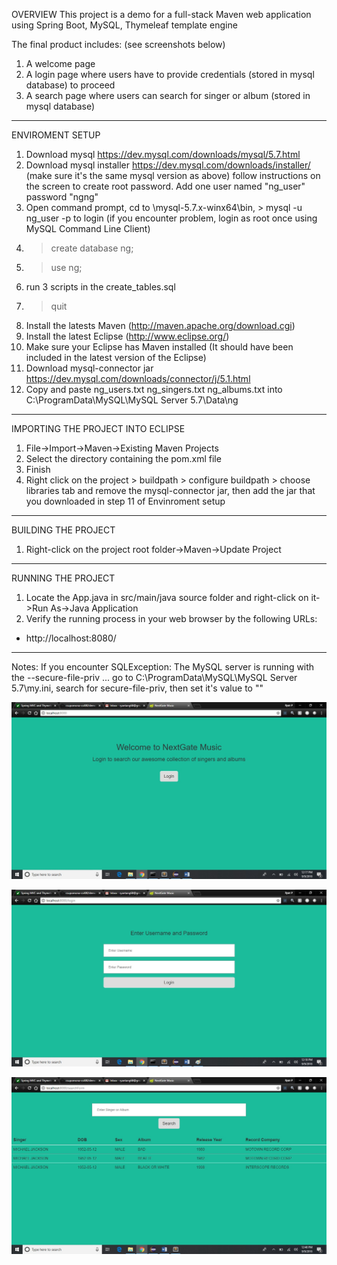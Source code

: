 OVERVIEW
This project is a demo for a full-stack Maven web application using Spring Boot, MySQL, Thymeleaf template engine

The final product includes: (see screenshots below)
1. A welcome page
2. A login page where users have to provide credentials (stored in mysql database) to proceed
3. A search page where users can search for singer or album (stored in mysql database)

---------------------------------------------------------------------------------------

ENVIROMENT SETUP
1. Download mysql https://dev.mysql.com/downloads/mysql/5.7.html
2. Download mysql installer https://dev.mysql.com/downloads/installer/ (make sure it's the same mysql version as above) follow instructions on the screen to create root password. Add one user named "ng_user" password "ngng"
3. Open command prompt, cd to \mysql-5.7.x-winx64\bin, > mysql -u ng_user -p to login (if you encounter problem, login as root once using MySQL Command Line Client)
4. > create database ng;
5. > use ng;
6. run 3 scripts in the create_tables.sql
7. > quit
8. Install the latests Maven (http://maven.apache.org/download.cgi)
9. Install the latest Eclipse (http://www.eclipse.org/)
10. Make sure your Eclipse has Maven installed (It should have been included in the latest version of the Eclipse)
11. Download mysql-connector jar https://dev.mysql.com/downloads/connector/j/5.1.html
12. Copy and paste ng_users.txt ng_singers.txt ng_albums.txt into C:\ProgramData\MySQL\MySQL Server 5.7\Data\ng
--------------------------------------------------------------------------------------

IMPORTING THE PROJECT INTO ECLIPSE

1. File->Import->Maven->Existing Maven Projects
2. Select the directory containing the pom.xml file
3. Finish
4. Right click on the project > buildpath > configure buildpath > choose libraries tab and remove the mysql-connector jar, then add the jar that you downloaded in step 11 of Envinroment setup
--------------------------------------------------------------------------------------

BUILDING THE PROJECT

1. Right-click on the project root folder->Maven->Update Project
--------------------------------------------------------------------------------------

RUNNING THE PROJECT

1. Locate the App.java in src/main/java source folder and right-click on it->Run As->Java Application
2. Verify the running process in your web browser by the following URLs:

- http://localhost:8080/

-------------------------------------------------------------------------------------
Notes: If you encounter SQLException: The MySQL server is running with the --secure-file-priv ...
go to C:\ProgramData\MySQL\MySQL Server 5.7\my.ini, search for secure-file-priv, then set it's value to ""



![Alt text](https://github.com/tang68/nextgate-music/blob/master/screenshots/homePage.jpg)

![Alt text](https://github.com/tang68/nextgate-music/blob/master/screenshots/loginPage.jpg)

![Alt text](https://github.com/tang68/nextgate-music/blob/master/screenshots/searchResultsPage.jpg)
